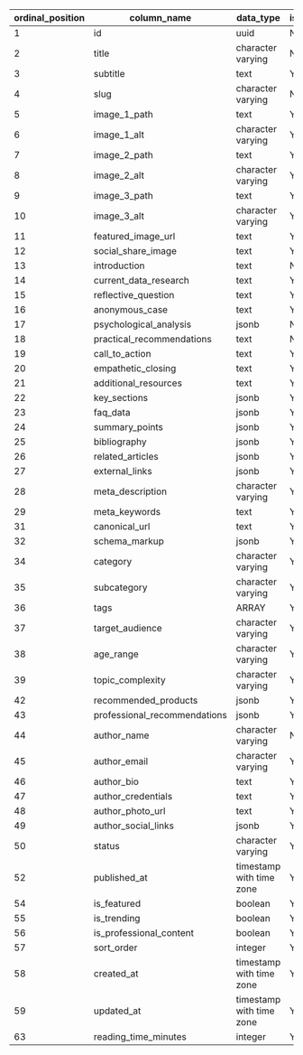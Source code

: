 | ordinal_position | column_name                  | data_type                | is_nullable |
| ---------------- | ---------------------------- | ------------------------ | ----------- |
| 1                | id                           | uuid                     | NO          |
| 2                | title                        | character varying        | NO          |
| 3                | subtitle                     | text                     | YES         |
| 4                | slug                         | character varying        | NO          |
| 5                | image_1_path                 | text                     | YES         |
| 6                | image_1_alt                  | character varying        | YES         |
| 7                | image_2_path                 | text                     | YES         |
| 8                | image_2_alt                  | character varying        | YES         |
| 9                | image_3_path                 | text                     | YES         |
| 10               | image_3_alt                  | character varying        | YES         |
| 11               | featured_image_url           | text                     | YES         |
| 12               | social_share_image           | text                     | YES         |
| 13               | introduction                 | text                     | NO          |
| 14               | current_data_research        | text                     | YES         |
| 15               | reflective_question          | text                     | YES         |
| 16               | anonymous_case               | text                     | YES         |
| 17               | psychological_analysis       | jsonb                    | NO          |
| 18               | practical_recommendations    | text                     | NO          |
| 19               | call_to_action               | text                     | YES         |
| 20               | empathetic_closing           | text                     | YES         |
| 21               | additional_resources         | text                     | YES         |
| 22               | key_sections                 | jsonb                    | YES         |
| 23               | faq_data                     | jsonb                    | YES         |
| 24               | summary_points               | jsonb                    | YES         |
| 25               | bibliography                 | jsonb                    | YES         |
| 26               | related_articles             | jsonb                    | YES         |
| 27               | external_links               | jsonb                    | YES         |
| 28               | meta_description             | character varying        | YES         |
| 29               | meta_keywords                | text                     | YES         |
| 31               | canonical_url                | text                     | YES         |
| 32               | schema_markup                | jsonb                    | YES         |
| 34               | category                     | character varying        | YES         |
| 35               | subcategory                  | character varying        | YES         |
| 36               | tags                         | ARRAY                    | YES         |
| 37               | target_audience              | character varying        | YES         |
| 38               | age_range                    | character varying        | YES         |
| 39               | topic_complexity             | character varying        | YES         |
| 42               | recommended_products         | jsonb                    | YES         |
| 43               | professional_recommendations | jsonb                    | YES         |
| 44               | author_name                  | character varying        | NO          |
| 45               | author_email                 | character varying        | YES         |
| 46               | author_bio                   | text                     | YES         |
| 47               | author_credentials           | text                     | YES         |
| 48               | author_photo_url             | text                     | YES         |
| 49               | author_social_links          | jsonb                    | YES         |
| 50               | status                       | character varying        | YES         |
| 52               | published_at                 | timestamp with time zone | YES         |
| 54               | is_featured                  | boolean                  | YES         |
| 55               | is_trending                  | boolean                  | YES         |
| 56               | is_professional_content      | boolean                  | YES         |
| 57               | sort_order                   | integer                  | YES         |
| 58               | created_at                   | timestamp with time zone | YES         |
| 59               | updated_at                   | timestamp with time zone | YES         |
| 63               | reading_time_minutes         | integer                  | YES         |